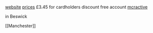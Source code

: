 
[website](https://www.better.org.uk/leisure-centre/manchester/east-manchester)
[prices](https://www.better.org.uk/leisure-centre/manchester/east-manchester/prices) £3.45 for cardholders
discount free account [mcractive](https://www.mcractive.com/)

in Beswick

[[Manchester]]